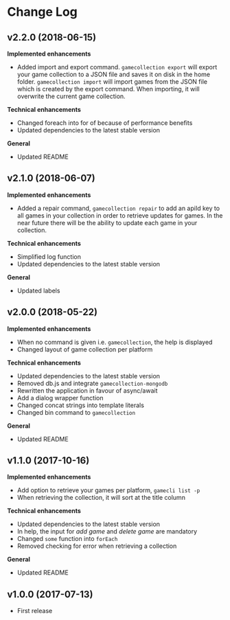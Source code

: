 # Change Log

## v2.2.0 (2018-06-15)
**Implemented enhancements**
- Added import and export command. `gamecollection export` will export your game collection to a JSON file and saves it on disk in the home folder. `gamecollection import` will import games from the JSON file which is created by the export command. When importing, it will overwrite the current game collection.

**Technical enhancements**
- Changed foreach into for of because of performance benefits
- Updated dependencies to the latest stable version

**General**
- Updated README

## v2.1.0 (2018-06-07)
**Implemented enhancements**
- Added a repair command, `gamecollection repair` to add an apiId key to all games in your collection in order to retrieve updates for games. In the near future there will be the ability to update each game in your collection.

**Technical enhancements**
- Simplified log function
- Updated dependencies to the latest stable version

**General**
- Updated labels

## v2.0.0 (2018-05-22)
**Implemented enhancements**
- When no command is given i.e. `gamecollection`, the help is displayed
- Changed layout of game collection per platform

**Technical enhancements**
- Updated dependencies to the latest stable version
- Removed db.js and integrate `gamecollection-mongodb`
- Rewritten the application in favour of async/await
- Add a dialog wrapper function
- Changed concat strings into template literals
- Changed bin command to `gamecollection`

**General**
- Updated README

## v1.1.0 (2017-10-16)
**Implemented enhancements**
- Add option to retrieve your games per platform, `gamecli list -p`
- When retrieving the collection, it will sort at the title column

**Technical enhancements**
- Updated dependencies to the latest stable version
- In help, the input for _add game_ and _delete game_ are mandatory
- Changed `some` function into `forEach`
- Removed checking for error when retrieving a collection

**General**
- Updated README

## v1.0.0 (2017-07-13)
- First release
